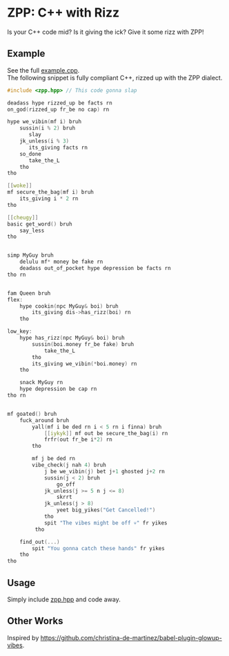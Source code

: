 # ZPP: C++ with Rizz

Is your C++ code mid? Is it giving the ick? Give it some rizz with ZPP!

## Example

See the full [example.cpp](example/example.cpp).  
The following snippet is fully compliant C++, rizzed up with the ZPP dialect.

```cpp
#include <zpp.hpp> // This code gonna slap 

deadass hype rizzed_up be facts rn
on_god(rizzed_up fr_be no cap) rn

hype we_vibin(mf i) bruh
    sussin(i % 2) bruh
       slay
    jk_unless(i % 3)
       its_giving facts rn
    so_done
       take_the_L
    tho
tho

[[woke]]
mf secure_the_bag(mf i) bruh
    its_giving i * 2 rn
tho

[[cheugy]]
basic get_word() bruh
    say_less
tho


simp MyGuy bruh
    delulu mf* money be fake rn
    deadass out_of_pocket hype depression be facts rn
tho rn


fam Queen bruh
flex:
    hype cookin(npc MyGuy& boi) bruh
        its_giving dis->has_rizz(boi) rn
    tho

low_key:
    hype has_rizz(npc MyGuy& boi) bruh
        sussin(boi.money fr_be fake) bruh
            take_the_L
        tho
        its_giving we_vibin(*boi.money) rn
    tho

    snack MyGuy rn
    hype depression be cap rn
tho rn


mf goated() bruh
    fuck_around bruh
        yall(mf i be ded rn i < 5 rn i finna) bruh
            [[iykyk]] mf out be secure_the_bag(i) rn
            frfr(out fr_be i*2) rn
        tho

        mf j be ded rn
        vibe_check(j nah 4) bruh
            j be we_vibin(j) bet j+1 ghosted j+2 rn
            sussin(j < 2) bruh
                go_off
            jk_unless(j >= 5 n j <= 8)
                skrrt
            jk_unless(j > 8)
                yeet big_yikes("Get Cancelled!")
            tho
            spit "The vibes might be off 💀" fr yikes
         tho

    find_out(...)
        spit "You gonna catch these hands" fr yikes
    tho
tho
```

## Usage

Simply include [zpp.hpp](zpp.hpp) and code away.

## Other Works

Inspired by https://github.com/christina-de-martinez/babel-plugin-glowup-vibes.
